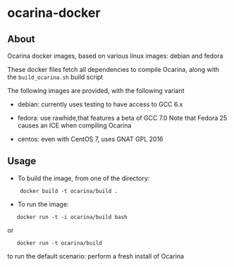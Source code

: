 # ocarina-docker

## About

Ocarina docker images, based on various linux images: debian and fedora

These docker files fetch all dependencies to compile Ocarina, along
with the `build_ocarina.sh` build script

The following images are provided, with the following variant

- debian: currently uses testing to have access to GCC 6.x

- fedora: use rawhide,that features a beta of GCC 7.0
  Note that Fedora 25 causes an ICE when compiling Ocarina

- centos: even with CentOS 7, uses GNAT GPL 2016

## Usage

* To build the image, from one of the directory:
```
    docker build -t ocarina/build .
```

* To run the image:
```
   docker run -t -i ocarina/build bash
```

or

```
   docker run -t ocarina/build
```

to run the default scenario: perform a fresh install of Ocarina
